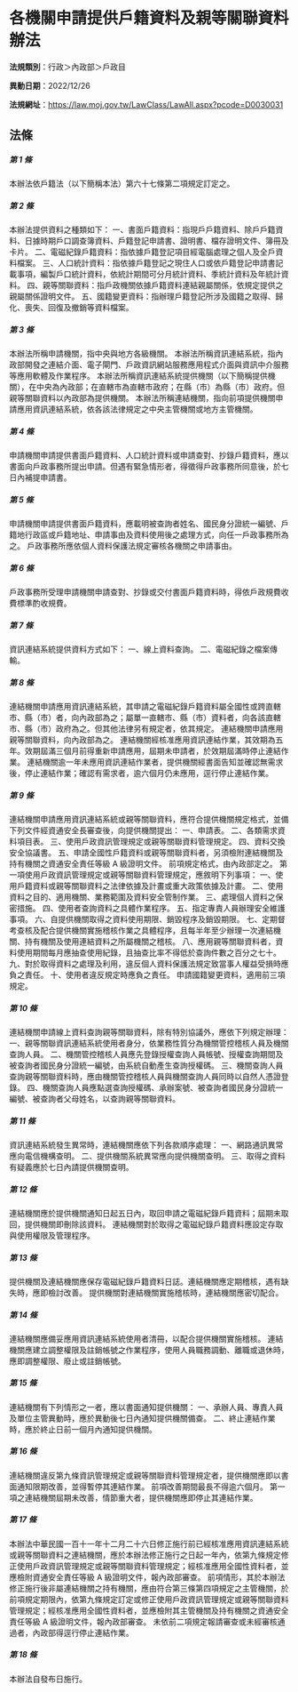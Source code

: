 # 各機關申請提供戶籍資料及親等關聯資料辦法

**法規類別**：行政＞內政部＞戶政目

**異動日期**：2022/12/26  

**法規網址**：https://law.moj.gov.tw/LawClass/LawAll.aspx?pcode=D0030031





## 法條
##### 第 1 條
本辦法依戶籍法（以下簡稱本法）第六十七條第二項規定訂定之。


##### 第 2 條
本辦法提供資料之種類如下：
一、書面戶籍資料：指現戶戶籍資料、除戶戶籍資料、日據時期戶口調查簿資料、戶籍登記申請書、證明書、檔存證明文件、簿冊及卡片。
二、電磁紀錄戶籍資料：指依據戶籍登記項目經電腦處理之個人及全戶資料檔案。
三、人口統計資料：指依據戶籍登記之現住人口或依戶籍登記申請書記載事項，編製戶口統計資料，依統計期間可分月統計資料、季統計資料及年統計資料。
四、親等關聯資料：指戶政機關依據戶籍資料連結親屬關係，依規定提供之親屬關係證明文件。
五、國籍變更資料：指辦理戶籍登記所涉及國籍之取得、歸化、喪失、回復及撤銷等資料檔案。


##### 第 3 條
本辦法所稱申請機關，指中央與地方各級機關。
本辦法所稱資訊連結系統，指內政部開發之連結介面、電子閘門、戶政資訊網站服務應用程式介面與資訊中介服務等應用軟體及作業程序。
本辦法所稱資訊連結系統提供機關（以下簡稱提供機關），在中央為內政部；在直轄市為直轄市政府；在縣（市）為縣（市）政府。但親等關聯資料以內政部為提供機關。
本辦法所稱連結機關，指向前項提供機關申請應用資訊連結系統，依各該法律規定之中央主管機關或地方主管機關。


##### 第 4 條
申請機關申請提供書面戶籍資料、人口統計資料或申請查對、抄錄戶籍資料，應以書面向戶政事務所提出申請。但遇有緊急情形者，得徵得戶政事務所同意後，於七日內補提申請書。


##### 第 5 條
申請機關申請提供書面戶籍資料，應載明被查詢者姓名、國民身分證統一編號、戶籍地行政區或戶籍地址、申請事由及資料使用後之處理方式，向任一戶政事務所為之。
戶政事務所應依個人資料保護法規定審核各機關之申請事由。


##### 第 6 條
戶政事務所受理申請機關申請查對、抄錄或交付書面戶籍資料時，得依戶政規費收費標準酌收規費。


##### 第 7 條
資訊連結系統提供資料方式如下：
一、線上資料查詢。
二、電磁紀錄之檔案傳輸。


##### 第 8 條
連結機關申請應用資訊連結系統，其申請之電磁紀錄戶籍資料屬全國性或跨直轄市、縣（市）者，向內政部為之；屬單一直轄市、縣（市）資料者，向各該直轄市、縣（市）政府為之。但其他法律另有規定者，依其規定。
連結機關申請應用親等關聯資料，向內政部為之。
連結機關經核准應用資訊連結作業，其效期為五年。效期屆滿三個月前得重新申請應用，屆期未申請者，於效期屆滿時停止連結作業。
連結機關逾一年未應用資訊連結作業者，提供機關經書面告知並確認無需求後，停止連結作業；確認有需求者，逾六個月仍未應用，逕行停止連結作業。


##### 第 9 條
連結機關申請應用資訊連結系統或親等關聯資料，應符合提供機關規定格式，並備下列文件經資通安全長審查後，向提供機關提出：
一、申請表。
二、各類需求資料項目表。
三、使用戶政資訊管理規定或親等關聯資料管理規定。
四、資料交換安全協議書。
五、申請全國性戶籍資料或親等關聯資料者，另須檢附連結機關及持有機關之資通安全責任等級 A  級證明文件。
前項規定格式，由內政部定之。
第一項使用戶政資訊管理規定或親等關聯資料管理規定，應敘明下列事項：
一、使用戶籍資料或親等關聯資料之法律依據及計畫或重大政策依據及計畫。
二、使用資料之目的、適用機關、業務範圍及資料安全管制作業。
三、處理個人資料之保密措施。
四、使用者查詢資料之具體作業程序。
五、指定專責人員辦理安全維護事項。
六、自提供機關取得之資料使用期限、銷毀程序及銷毀期限。
七、定期督考查核及配合提供機關實施稽核作業之具體程序，且每半年至少辦理一次連結機關、持有機關及使用連結資料之所屬機關之稽核。
八、應用親等關聯資料者，資料使用期間每月應抽查使用紀錄，且抽查比率不得低於查詢件數之百分之七十。
九、對於取得資料之處理及利用，違反個人資料保護法規定致當事人權益受損時應負之責任。
十、使用者違反規定時應負之責任。
申請國籍變更資料，適用前三項規定。


##### 第 10 條
連結機關申請線上資料查詢親等關聯資料，除有特別協議外，應依下列規定辦理：
一、親等關聯資訊連結系統使用者身分，依業務性質分為機關管控稽核人員及機關查詢人員。
二、機關管控稽核人員應先登錄授權查詢人員帳號、授權查詢期間及被查詢者國民身分證統一編號，由系統自動產生查詢授權碼。
三、機關查詢人員查詢親等關聯資料時，應由機關管控稽核人員與機關查詢人員同時以自然人憑證登錄。
四、機關查詢人員應點選查詢授權碼、承辦案號、被查詢者國民身分證統一編號、被查詢者父母姓名，以查詢親等關聯資料。


##### 第 11 條
資訊連結系統發生異常時，連結機關應依下列各款順序處理：
一、網路通訊異常應向電信機構查明。
二、提供機關系統異常應向提供機關查明。
三、取得之資料有疑義應於七日內請提供機關查明。


##### 第 12 條
連結機關應於提供機關通知日起五日內，取回申請之電磁紀錄戶籍資料；屆期未取回，提供機關即刪除該資料。
連結機關對於取得之電磁紀錄戶籍資料應設定存取與使用權限及管理程序。


##### 第 13 條
提供機關及連結機關應保存電磁紀錄戶籍資料日誌。連結機關應定期稽核，遇有缺失時，應即檢討改善。
提供機關對連結機關實施稽核時，連結機關應密切配合。


##### 第 14 條
連結機關應備妥應用資訊連結系統使用者清冊，以配合提供機關實施稽核。
連結機關應建立調整權限及註銷帳號之作業程序，使用人員職務調動、離職或退休時，應即調整權限、廢止或註銷帳號。


##### 第 15 條
連結機關有下列情形之一者，應以書面通知提供機關：
一、承辦人員、專責人員及單位主管異動時，應於異動後七日內通知提供機關備查。
二、終止連結作業時，應於終止日前一個月內通知提供機關。


##### 第 16 條
連結機關違反第九條資訊管理規定或親等關聯資料管理規定者，提供機關應即以書面通知限期改善，並得暫停其連結作業。
前項改善期間最長不得逾六個月。
第一項之連結機關屆期未改善，情節重大者，提供機關應即停止其連結作業。


##### 第 17 條
本辦法中華民國一百十一年十二月二十六日修正施行前已經核准應用資訊連結系統或親等關聯資料之連結機關，應於本辦法修正施行之日起一年內，依第九條規定修正使用戶政資訊管理規定或親等關聯資料管理規定；經核准應用全國性資料者，並應檢附資通安全責任等級 A  級證明文件，報內政部審查。
前項情形，其於本辦法修正施行後非屬連結機關之持有機關，應由符合第三條第四項規定之主管機關，於前項規定期限內，依第九條規定訂定或修正使用戶政資訊管理規定或親等關聯資料管理規定；經核准應用全國性資料者，並應檢附其主管機關及持有機關之資通安全責任等級 A  級證明文件，報內政部審查。
未依前二項規定報請審查或未經審核通過者，內政部得逕行停止連結作業。


##### 第 18 條
本辦法自發布日施行。



